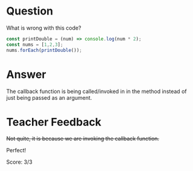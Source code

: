 # Question
What is wrong with this code?

```js
const printDouble = (num) => console.log(num * 2);
const nums = [1,2,3];
nums.forEach(printDouble());
```

# Answer
The callback function is being called/invoked in in the method instead of just being passed as an argument.

# Teacher Feedback

~~Not quite, it is because we are invoking the callback function.~~

Perfect!

Score: 3/3
